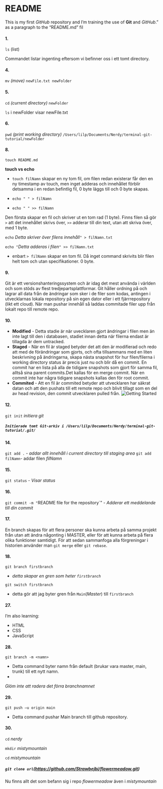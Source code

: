 # README

This is my first *GitHub* repository and I’m training the use of **Git** and *GitHub*.” as a paragraph to the “README.md” fil

#### 1. 
`ls` (list)

   Commandet listar ingenting eftersom vi befinner oss i ett tomt directory.
#### 4. 
`mv` *(move)* `newFile.txt newFolder`
#### 5. 
`cd` *(current directory)* `newFolder`
   
   `ls` i newFolder visar newFile.txt

#### 6. 
  `pwd` *(print working directory)*
    `/Users/lilp/Documents/Nerdy/terminal-git-tutorial/newFolder`

#### 8. 
`touch README.md`

 **touch vs echo** 

- `touch filNamn` skapar en ny tom fil, om filen redan existerar får den en ny timestamp av touch, men inget adderas och innehållet förblir detsamma i en redan befintlig fil, 0 byte läggs till och 0 byte skapas.

- `echo " " > filNamn`   
  
 - `echo " " >> filNamn` 
  
  Den första skapar en fil och skriver ut en tom rad (1 byte). Finns filen så gör `>` att det innehållet skrivs över, `>>` adderar till din text, utan att skriva över, med 1 byte.
     
  `echo` *Detta skriver över filens innehåll*`" > filNamn.txt`
  
  `echo "`*Detta adderas i filen*`" >> filNamn.txt` 

- enbart `> filNamn` skapar en tom fil. Då inget command skrivits blir filen helt tom och utan specifikationer. 0 byte.
#### 9.
Git är ett versionshanteringssystem och är idag det mest använda i världen och som stöds av flest tredjepartsplattformar.
Git håller ordning på och lagrar all data från de ändringar som sker i de filer som kodas, antingen i utvecklarnas lokala repository på sin egen dator eller i ett fjärrrepository (likt ett cloud).
När man pushar innehåll så laddas commitade filer upp från lokalt repo till remote repo.
#### 10.
-  **Modified** - Detta stadie är när uvecklaren gjort ändringar i filen men än inte lagt till den i databasen, stadiet innan detta när filerna endast är tillagda är dem untracked.
-   **Staged** - När en fil är staged betyder det att den är modifierad och redo att med de förändringar som gjorts, och ofta tillsammans med en liten beskrivning på ändringarna,  skapa nästa snapshot för hur filen/filerna i working directory status är precis just nu och blir då en commit.
  En commit har en lista på alla de tidigare snapshots som gjort för samma fil, alltså sina parent commits.Det kallas för en merge commit.
   När en commit inte har några tidigare snapshots kallas den för root commit.
-   **Commited** - Att en fil är commited betyder att utvecklaren har säkrat datan och att den pushats till ett remote repo och blivit tillagt som en del av head revision, den commit utvecklaren pulled från. 
![Getting Started](./JBGzy.png)

#### 12.
`git init` *initiera git*

##### *`Initierade tomt Git-arkiv i /Users/lilp/Documents/Nerdy/terminal-git-tutorial/.git/`* 

#### 14.
`git add .` - *addar allt innehåll i current directory till staging area*
`git add filNamn`- addar filen *filNamn*

#### 15.

`git status` - *Visar status*

#### 16.

`git commit -m "`README file for the repository`" 
    - *Adderar ett meddelande till din commit*
#### 17.
En branch skapas för att flera personer ska kunna arbeta på samma projekt från utan att ändra någonting i MASTER, eller för att kunna arbeta på flera olika funktioner samtidigt. 
För att sedan sammanfoga alla förgreningar i historien använder man `git merge` eller `git rebase`. 
#### 18.
`git branch firstbranch` 
- *detta skapar en gren som heter `firstbranch`*
  
`git switch firstbranch`
- detta gör att jag byter gren från `Main`(*Master*) till `firstbranch`

#### 27.
I’m also learning:
  - HTML
  - CSS
  - JavaScript

#### 28.
`git branch -m <namn>` 
- Detta command byter namn från default (brukar vara master, main, trunk) till ett nytt namn.
- 
 *Glöm inte att radera det förra branchnamnet*
#### 29. 
  `git push –u origin main`

  - Detta command pushar Main branch till github repository.

#### 30.
`cd` *nerdy*

`mkdir` *mistymountain*

`cd` *mistymountain*
##### `git clone url`(https://github.com/Strawbejbi/flowermeadow.git)

Nu finns allt det som befann sig i repo *flowermeadow* även i *mistymountain*